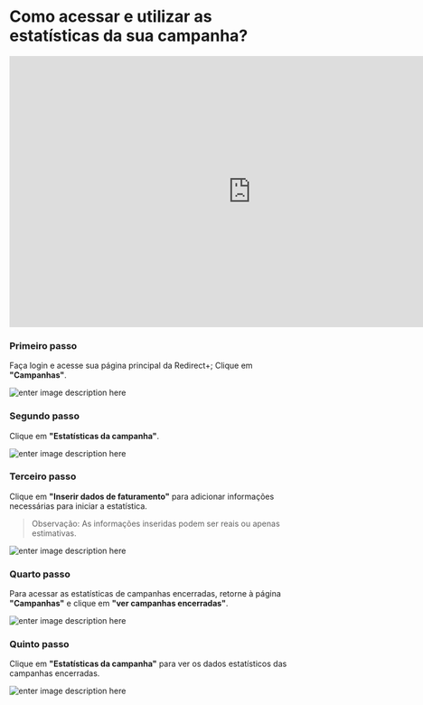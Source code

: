 ﻿# Como acessar e utilizar as estatísticas da sua campanha?

<iframe width="853" height="480" src="https://www.youtube.com/embed/-3ueBjYWcT8" title="YouTube video player" frameborder="0" allow="accelerometer; autoplay; clipboard-write; encrypted-media; gyroscope; picture-in-picture" allowfullscreen></iframe>

### Primeiro passo

Faça login e acesse sua página principal da Redirect+; Clique em **"Campanhas"**.

![enter image description here](https://i.imgur.com/N9jgs2j.png)

### Segundo passo

Clique em **"Estatísticas da campanha"**.

![enter image description here](https://i.imgur.com/7DUdbOh.png)

### Terceiro passo

Clique em **"Inserir dados de faturamento"** para adicionar informações necessárias para iniciar a estatística.
> Observação: As informações inseridas podem ser reais ou apenas estimativas.

![enter image description here](https://i.imgur.com/soZH6pn.png)

### Quarto passo

Para acessar as estatísticas de campanhas encerradas, retorne à página **"Campanhas"** e clique em **"ver campanhas encerradas"**.

![enter image description here](https://i.imgur.com/mO77ph6.png)


### Quinto passo

Clique em **"Estatísticas da campanha"** para ver os dados estatísticos das campanhas encerradas.

![enter image description here](https://i.imgur.com/CQUtNbe.png)

